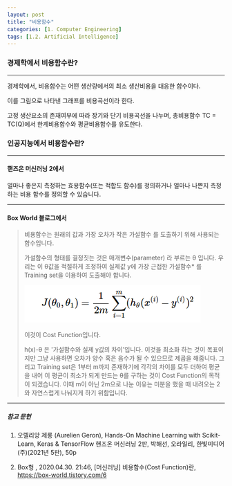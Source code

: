 ```yaml
---
layout: post
title: "비용함수"
categories: [1. Computer Engineering]
tags: [1.2. Artificial Intelligence]
---
```


### 경제학에서 비용함수란?

---

경제학에서, 비용함수는 어떤 생산량에서의 최소 생산비용을 대응한 함수이다. 

이를 그림으로 나타낸 그래프를 비용곡선이라 한다. 

고정 생산요소의 존재여부에 따라 장기와 단기 비용곡선을 나누며, 총비용함수 TC = TC(Q)에서 한계비용함수와 평균비용함수를 유도한다.

### 인공지능에서 비용함수란?

---

#### 핸즈온 머신러닝 2에서

얼마나 좋은지 측정하는 효용함수(또는 적합도 함수)를 정의하거나 얼마나 나쁜지 측정하는 비용 함수를 정의할 수 있습니다.

---

#### Box World 블로그에서

<BlockQuote>
비용함수는 원래의 값과 가장 오차가 작은 가설함수 를 도출하기 위해 사용되는 함수입니다.

가설함수의 형태를 결정짓는 것은 매개변수(parameter) 라 부르는 θ 입니다. 우리는 이 θ값을 적절하게 조정하여 실제값 y에 가장 근접한 가설함수* 를 Training set을 이용하여 도출해야 합니다.

![](https://raw.githubusercontent.com/maizer2/gitblog_img/master/img/용어_인공지능/2022-01-15-비용함수/가설-함수-식.png)

이것이 Cost Function입니다.

h(x)-θ 은 '가설함수와 실제 y값의 차이'입니다. 이것을 최소화 하는 것이 목표이지만 그냥 사용하면 오차가 양수 혹은 음수가 될 수 있으므로 제곱을 해줍니다. 그리고 Training set은 1부터 m까지 존재하기에 각각의 차이를 모두 더하여 평균을 내어 이 평균이 최소가 되게 만드는 θ를 구하는 것이 Cost Function의 목적이 되겠습니다. 이때 m이 아닌 2m으로 나눈 이유는 미분을 했을 때 내려오는 2와 자연스럽게 나눠지게 하기 위함입니다.
</BlockQuote>

---

##### 참고 문헌

1) 오렐리앙 제롱 (Aurelien Geron), Hands-On Machine Learning with Scikit-Learn, Keras & TensorFlow 핸즈온 머신러닝 2판, 박해선, 오라일리, 한빛미디어(주)(2021년 5판), 50p

2) Box형 , 2020.04.30. 21:46, [머신러닝] 비용함수(Cost Function)란, https://box-world.tistory.com/6

